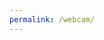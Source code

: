 ```yaml
---
permalink: /webcam/
---
```


<div class="chart_wrap">
    <div id="wind-chart" class="chart"></div>
</div>

<div class="chart_wrap">
    <div id="temp-chart" class="chart"></div>
</div>

<script type="text/javascript" src="https://www.gstatic.com/charts/loader.js"></script>
<script type="text/javascript" src="https://ajax.googleapis.com/ajax/libs/jquery/1.10.2/jquery.min.js"></script>

<script src="/assets/js/draw_charts.js" ></script>

<script>
  google.charts.load('current', {'packages':['corechart'], 'language': 'de'});
  google.charts.setOnLoadCallback(drawCharts);
</script>
